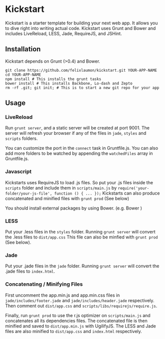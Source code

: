 # Kickstart

Kickstart is a starter template for building your next web app. It allows you to dive right into writing actual code. Kickstart uses Grunt and Bower and includes LiveReload, LESS, Jade, RequireJS, and JSHint.

## Installation

Kickstart depends on Grunt (>0.4) and Bower.

    git clone https://github.com/felixlaumon/kickstart.git YOUR-APP-NAME
    cd YOUR-APP-NAME
    npm install # This installs the grunt tasks
    bower install # This installs Backbone, Lo-dash and Zepto
    rm -rf .git; git init; # This is to start a new git repo for your app

## Usage

### LiveReload

Run `grunt server`, and a static server will be created at port 9001. The server will refresh your browser if any of the files in `jade`, `styles` and `scripts` folders.

You can customize the port in the `connect` task in Gruntfile.js. You can also add more folders to be watched by appending the `watchedFiles` array in Gruntfile.js.

### Javascript

Kickstarts uses RequireJS to load .js files. So put your .js files inside the `scripts` folder and include them in `scripts/main.js` by `require('your-folder/your-js-file', function () { ... });` Kickstarts can also produce concatenated and minified files with `grunt prod` (See below)

You should install external packages by using Bower. (e.g. Bower )

### LESS

Put your .less files in the `styles` folder. Running `grunt server` will convert the .less files to `dist/app.css` This file can also be minfied with `grunt prod` (See below).

### Jade

Put your .jade files in the `jade` folder. Running `grunt server` will convert the .jade files to `index.html`.

### Concatenating / Minifying Files

First uncomment the app.min.js and app.min.css files in `jade/includes/footer.jade` and `jade/includes/header.jade` respectively. Then comment out `dist/app.css` and `scripts/libs/requirejs/require.js`.

Finally, run `grunt prod` to use the r.js optimizer on `scripts/main.js` and concatenates all its dependencies files. The concatenated file is then minified and saved to `dist/app.min.js` with UgilifyJS. The LESS and Jade files are also minified to `dist/app.css` and `index.html` respectively.
